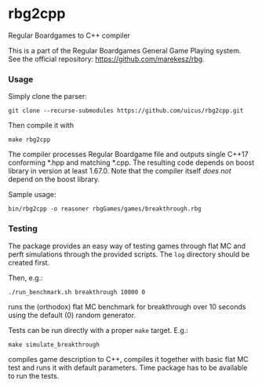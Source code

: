 # rbg2cpp
Regular Boardgames to C++ compiler

This is a part of the Regular Boardgames General Game Playing system. See the official repository: <https://github.com/marekesz/rbg>.

### Usage
Simply clone the parser:
```
git clone --recurse-submodules https://github.com/uicus/rbg2cpp.git
```

Then compile it with
```
make rbg2cpp
```

The compiler processes Regular Boardgame file and outputs single C++17 conforming *.hpp and matching *.cpp. The resulting code depends on boost library in version at least 1.67.0. Note that the compiler itself *does not* depend on the boost library.

Sample usage:
```
bin/rbg2cpp -o reasoner rbgGames/games/breakthrough.rbg
```

### Testing
The package provides an easy way of testing games through flat MC and perft simulations through the provided scripts.
The ```log``` directory should be created first.

Then, e.g.:
```
./run_benchmark.sh breakthrough 10000 0
```
runs the (orthodox) flat MC benchmark for breakthrough over 10 seconds using the default (0) random generator.

Tests can be run directly with a proper ```make``` target.
E.g.:
```
make simulate_breakthrough
```
compiles game description to C++, compiles it together with basic flat MC test and runs it with default parameters. Time package has to be available to run the tests.
